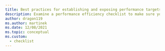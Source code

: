 ```yaml
---
title: Best practices for establishing and exposing performance targets
description: Examine a performance efficiency checklist to make sure your workload can scale. Review application design, data management, and implementation guidance.
author: dragon119
ms.author: martinek
ms.date: 12/08/2021
ms.topic: conceptual
ms.custom:
  - checklist
---
```

